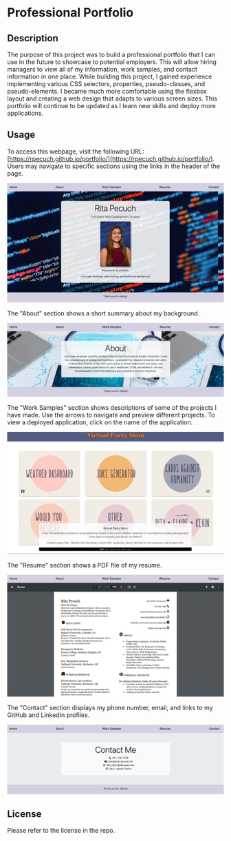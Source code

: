 # Professional Portfolio

## Description

The purpose of this project was to build a professional portfolio that I can use in the future to showcase to potential employers. This will allow hiring managers to view all of my information, work samples, and contact information in one place. While building this project, I gained experience implementing various CSS selectors, properties, pseudo-classes, and pseudo-elements. I became much more comfortable using the flexbox layout and creating a web design that adapts to various screen sizes. This portfolio will continue to be updated as I learn new skills and deploy more applications.

## Usage

To access this webpage, visit the following URL: [https://rpecuch.github.io/portfolio/](https://rpecuch.github.io/portfolio/). Users may navigate to specific sections using the links in the header of the page.

![navigation menu](./assets/images/readme/homepage.png)

The "About" section shows a short summary about my background.

![about section of website](./assets/images/readme/about-me.png)

The "Work Samples" section shows descriptions of some of the projects I have made. Use the arrows to navigate and preview different projects. To view a deployed application, click on the name of the application.

![work samples section of website](./assets/images/readme/work-samples.png)

The "Resume" section shows a PDF file of my resume.

![resume section of website](./assets/images/readme/resume.png)

The "Contact" section displays my phone number, email, and links to my GitHub and LinkedIn profiles.

![contact section of website](./assets/images/readme/contact.png)

## License

Please refer to the license in the repo.